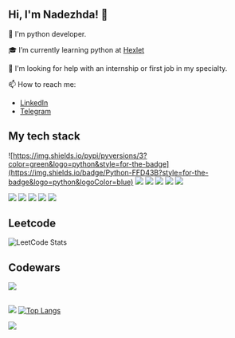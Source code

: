 ## Hi, I'm Nadezhda! 👋

🐍 I'm python developer.

🎓 I’m currently learning python at [Hexlet](https://ru.hexlet.io)

🤔 I'm looking for help with an internship or first job in my specialty.

📫 How to reach me:

* [LinkedIn](https://www.linkedin.com/in/donetskaya-nadezhda/)
* [Telegram](https://t.me/Nella0611)


<!--
Opensource:
🤝 
-->
## My tech stack
![https://img.shields.io/pypi/pyversions/3?color=green&logo=python&style=for-the-badge](https://img.shields.io/badge/Python-FFD43B?style=for-the-badge&logo=python&logoColor=blue)
![](https://img.shields.io/badge/Django-092E20?style=for-the-badge&logo=django&logoColor=green)
![](https://img.shields.io/badge/MySQL-316192?style=for-the-badge&logo=mysql&logoColor=white)
![](https://img.shields.io/badge/SQLite-07405E?style=for-the-badge&logo=sqlite&logoColor=white)
![](https://img.shields.io/badge/Bootstrap-563D7C?style=for-the-badge&logo=bootstrap&logoColor=white)
![](https://img.shields.io/badge/Pytest-07405E?style=for-the-badge&logo=pytest&logoColor=#0A9EDC)
<!--
![](https://img.shields.io/badge/Telegram-2CA5E0?style=for-the-badge&logo=telegram&logoColor=white)
-->
![](https://img.shields.io/badge/Code%20Climate-000000?style=for-the-badge&logo=Code%20Climate&logoColor=white)
![](https://img.shields.io/badge/Poetry-07405E?style=for-the-badge&logo=poetry&logoColor=#60A5FA)
![](https://img.shields.io/badge/Flask-07405E?style=for-the-badge&logo=flask&logoColor=#000000)
![](https://img.shields.io/badge/beautifulsoup4-07405E?style=for-the-badge&logo=beautifulsoup&logoColor=#000000)
![](https://img.shields.io/badge/Docker-07405E?style=for-the-badge&logo=docker&logoColor=#2496ED)


## Leetcode
![LeetCode Stats](https://leetcode.card.workers.dev/_Nella_?theme=dark&font=milonga&extension=null)

## Codewars
![](https://www.codewars.com/users/Nella611/badges/large)

## 
<!-- [![GitHub Streak](http://github-readme-streak-stats.herokuapp.com?user=nella611&theme=dark&hide_border=true&border_radius=4&date_format=M%20j%5B%2C%20Y%5D&hide_longest_streak=true)](https://git.io/streak-stats) -->
<!-- ![Metrics](https://raw.githubusercontent.com/Nella611/Nella611/main/github-metrics.svg) -->
<!-- [![Anurag's GitHub stats](https://github-readme-stats.vercel.app/api?username=nella611)](https://github.com/anuraghazra/github-readme-stats) -->
![](https://github-profile-summary-cards.vercel.app/api/cards/stats?username=nella611&theme=dark)
[![Top Langs](https://github-readme-stats.vercel.app/api/top-langs/?username=nella611&layout=compact&theme=dark)](https://github.com/anuraghazra/github-readme-stats)



![](https://komarev.com/ghpvc/?username=Nella611&color=blueviolet&label=PROFILE+VIEWS)
